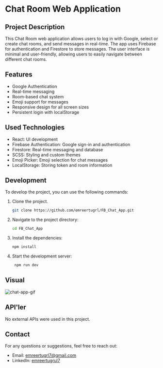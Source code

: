 # Chat Room Web Application

## Project Description

This Chat Room web application allows users to log in with Google, select or create chat rooms, and send messages in real-time. The app uses Firebase for authentication and Firestore to store messages. The user interface is minimal and user-friendly, allowing users to easily navigate between different chat rooms.

## Features

- Google Authentication
- Real-time messaging
- Room-based chat system
- Emoji support for messages
- Responsive design for all screen sizes
- Persistent login with localStorage

## Used Technologies

- React: UI development
- Firebase Authentication: Google sign-in and authentication
- Firestore: Real-time messaging and database
- SCSS: Styling and custom themes
- Emoji Picker: Emoji selection for chat messages
- LocalStorage: Storing token and room information

## Development

To develop the project, you can use the following commands:

1. Clone the project.

   ```bash
   git clone https://github.com/emreertugrl/FB_Chat_App.git
   ```

2. Navigate to the project directory:

   ```bash
   cd FB_Chat_App
   ```

3. Install the dependencies:

   ```bash
   npm install
   ```

4. Start the development server:

   ```bash
    npm run dev
   ```

## Visual

<img src="/public/chat_app.gif" alt="chat-app-gif">

## API'ler

No external APIs were used in this project.

## Contact

For any questions or suggestions, feel free to reach out:

- Email: emreertugrl7@gmail.com
- LinkedIn: [emreertugrul7](https://www.linkedin.com/in/emreertugrul7/)
